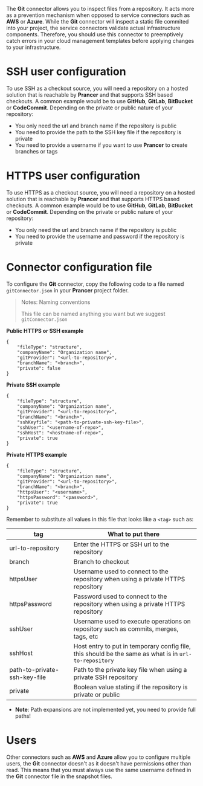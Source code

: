 The **Git** connector allows you to inspect files from a repository. It acts more as a prevention mechanism when opposed to service connectors such as **AWS** or **Azure**. While the **Git** connector will inspect a static file commited into your project, the service connectors validate actual infrastructure components. Therefore, you should use this connector to preemptively catch errors in your cloud management templates before applying changes to your infrastructure.

# SSH user configuration

To use SSH as a checkout source, you will need a repository on a hosted solution that is reachable by **Prancer** and that supports SSH based checkouts. A common example would be to use **GitHub**, **GitLab**, **BitBucket** or **CodeCommit**. Depending on the private or public nature of your repository:

- You only need the url and branch name if the repository is public
- You need to provide the path to the SSH key file if the repository is private
- You need to provide a username if you want to use **Prancer** to create branches or tags

# HTTPS user configuration

To use HTTPS as a checkout source, you will need a repository on a hosted solution that is reachable by **Prancer** and that supports HTTPS based checkouts. A common example would be to use **GitHub**, **GitLab**, **BitBucket** or **CodeCommit**. Depending on the private or public nature of your repository:

- You only need the url and branch name if the repository is public
- You need to provide the username and password if the repository is private

# Connector configuration file

To configure the **Git** connector, copy the following code to a file named `gitConnector.json` in your **Prancer** project folder.

> <NoteTitle>Notes: Naming conventions</NoteTitle>
>
> This file can be named anything you want but we suggest `gitConnector.json`

**Public HTTPS or SSH example**

    {
        "fileType": "structure",
        "companyName": "Organization name",
        "gitProvider": "<url-to-repository>",
        "branchName": "<branch>",
        "private": false
    }

**Private SSH example**

    {
        "fileType": "structure",
        "companyName": "Organization name",
        "gitProvider": "<url-to-repository>",
        "branchName": "<branch>",
        "sshKeyfile": "<path-to-private-ssh-key-file>",
        "sshUser": "<username-of-repo>",
        "sshHost": "<hostname-of-repo>",
        "private": true
    }

**Private HTTPS example**

    {
        "fileType": "structure",
        "companyName": "Organization name",
        "gitProvider": "<url-to-repository>",
        "branchName": "<branch>",
        "httpsUser": "<username>",
        "httpsPassword": "<password>",
        "private": true
    }

Remember to substitute all values in this file that looks like a `<tag>` such as:

| tag | What to put there |
|-----|-------------------|
| url-to-repository | Enter the HTTPS or SSH url to the repository |
| branch | Branch to checkout |
| httpsUser | Username used to connect to the repository when using a private HTTPS repository |
| httpsPassword | Password used to connect to the repository when using a private HTTPS repository |
| sshUser | Username used to execute operations on repository such as commits, merges, tags, etc |
| sshHost | Host entry to put in temporary config file, this should be the same as what is in `url-to-repository` |
| path-to-private-ssh-key-file | Path to the private key file when using a private SSH repository |
| private | Boolean value stating if the repository is private or public |

* **Note**: Path expansions are not implemented yet, you need to provide full paths!

# Users

Other connectors such as **AWS** and **Azure** allow you to configure multiple users, the **Git** connector doesn't as it doesn't have permissions other than read. This means that you must always use the same username defined in the **Git** connector file in the snapshot files.